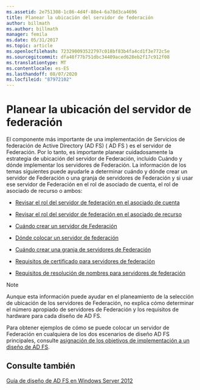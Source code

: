 ```yaml
---
ms.assetid: 2e751308-1c86-4d4f-88e4-6a78d3ca4696
title: Planear la ubicación del servidor de federación
author: billmath
ms.author: billmath
manager: femila
ms.date: 05/31/2017
ms.topic: article
ms.openlocfilehash: 723290093522797c018bf83b4fa4cd1f3e772c5e
ms.sourcegitcommit: dfa48f77b751dbc34409aced628eb2f17c912f08
ms.translationtype: MT
ms.contentlocale: es-ES
ms.lasthandoff: 08/07/2020
ms.locfileid: "87972102"
---
```

# <a name="planning-federation-server-placement"></a>Planear la ubicación del servidor de federación

El componente más importante de una implementación de Servicios de federación de Active Directory (AD FS) \( AD FS \) es el servidor de Federación. Por lo tanto, es importante planear cuidadosamente la estrategia de ubicación del servidor de Federación, incluido Cuándo y dónde implementar los servidores de Federación. La información de los temas siguientes puede ayudarle a determinar cuándo y dónde crear un servidor de Federación o una granja de servidores de Federación y si usar ese servidor de Federación en el rol de asociado de cuenta, el rol de asociado de recurso o ambos:

-   [Revisar el rol del servidor de federación en el asociado de cuenta](Review-the-Role-of-the-Federation-Server-in-the-Account-Partner.md)

-   [Revisar el rol del servidor de federación en el asociado de recurso](Review-the-Role-of-the-Federation-Server-in-the-Resource-Partner.md)

-   [Cuándo crear un servidor de Federación](When-to-Create-a-Federation-Server.md)

-   [Dónde colocar un servidor de federación](Where-to-Place-a-Federation-Server.md)

-   [Cuándo crear una granja de servidores de Federación](When-to-Create-a-Federation-Server-Farm.md)

-   [Requisitos de certificado para servidores de federación](Certificate-Requirements-for-Federation-Servers.md)

-   [Requisitos de resolución de nombres para servidores de federación](Name-Resolution-Requirements-for-Federation-Servers.md)

> [!NOTE]
> Aunque esta información puede ayudar en el planeamiento de la selección de ubicación de los servidores de Federación, no explica cómo determinar el número apropiado de servidores de Federación y los requisitos de hardware para cada diseño de AD FS.

Para obtener ejemplos de cómo se puede colocar un servidor de Federación en cualquiera de los dos escenarios de diseño AD FS principales, consulte [asignación de los objetivos de implementación a un diseño de AD FS](Mapping-Your-Deployment-Goals-to-an-AD-FS-Design.md).

## <a name="see-also"></a>Consulte también
[Guía de diseño de AD FS en Windows Server 2012](AD-FS-Design-Guide-in-Windows-Server-2012.md)

